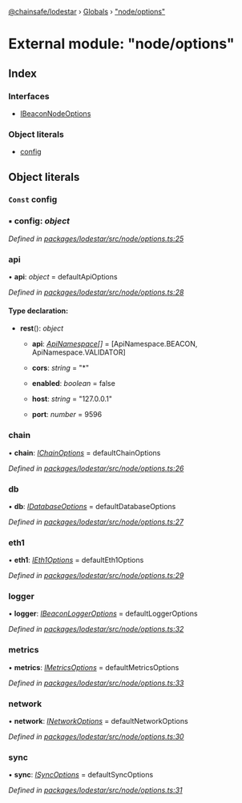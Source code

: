 [@chainsafe/lodestar](../README.md) › [Globals](../globals.md) › ["node/options"](_node_options_.md)

# External module: "node/options"

## Index

### Interfaces

* [IBeaconNodeOptions](../interfaces/_node_options_.ibeaconnodeoptions.md)

### Object literals

* [config](_node_options_.md#const-config)

## Object literals

### `Const` config

### ▪ **config**: *object*

*Defined in [packages/lodestar/src/node/options.ts:25](https://github.com/ChainSafe/lodestar/blob/26046d408/packages/lodestar/src/node/options.ts#L25)*

###  api

• **api**: *object* = defaultApiOptions

*Defined in [packages/lodestar/src/node/options.ts:28](https://github.com/ChainSafe/lodestar/blob/26046d408/packages/lodestar/src/node/options.ts#L28)*

#### Type declaration:

* **rest**(): *object*

  * **api**: *[ApiNamespace](../enums/_api_index_.apinamespace.md)[]* = [ApiNamespace.BEACON, ApiNamespace.VALIDATOR]

  * **cors**: *string* = "*"

  * **enabled**: *boolean* = false

  * **host**: *string* = "127.0.0.1"

  * **port**: *number* = 9596

###  chain

• **chain**: *[IChainOptions](../interfaces/_chain_options_.ichainoptions.md)* = defaultChainOptions

*Defined in [packages/lodestar/src/node/options.ts:26](https://github.com/ChainSafe/lodestar/blob/26046d408/packages/lodestar/src/node/options.ts#L26)*

###  db

• **db**: *[IDatabaseOptions](../interfaces/_db_options_.idatabaseoptions.md)* = defaultDatabaseOptions

*Defined in [packages/lodestar/src/node/options.ts:27](https://github.com/ChainSafe/lodestar/blob/26046d408/packages/lodestar/src/node/options.ts#L27)*

###  eth1

• **eth1**: *[IEth1Options](../interfaces/_eth1_options_.ieth1options.md)* = defaultEth1Options

*Defined in [packages/lodestar/src/node/options.ts:29](https://github.com/ChainSafe/lodestar/blob/26046d408/packages/lodestar/src/node/options.ts#L29)*

###  logger

• **logger**: *[IBeaconLoggerOptions](../interfaces/_node_loggeroptions_.ibeaconloggeroptions.md)* = defaultLoggerOptions

*Defined in [packages/lodestar/src/node/options.ts:32](https://github.com/ChainSafe/lodestar/blob/26046d408/packages/lodestar/src/node/options.ts#L32)*

###  metrics

• **metrics**: *[IMetricsOptions](../interfaces/_metrics_options_.imetricsoptions.md)* = defaultMetricsOptions

*Defined in [packages/lodestar/src/node/options.ts:33](https://github.com/ChainSafe/lodestar/blob/26046d408/packages/lodestar/src/node/options.ts#L33)*

###  network

• **network**: *[INetworkOptions](../interfaces/_network_options_.inetworkoptions.md)* = defaultNetworkOptions

*Defined in [packages/lodestar/src/node/options.ts:30](https://github.com/ChainSafe/lodestar/blob/26046d408/packages/lodestar/src/node/options.ts#L30)*

###  sync

• **sync**: *[ISyncOptions](../interfaces/_sync_options_.isyncoptions.md)* = defaultSyncOptions

*Defined in [packages/lodestar/src/node/options.ts:31](https://github.com/ChainSafe/lodestar/blob/26046d408/packages/lodestar/src/node/options.ts#L31)*
